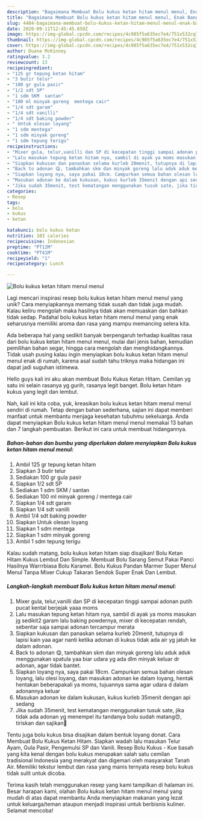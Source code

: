 ```yaml
---
description: "Bagaimana Membuat Bolu kukus ketan hitam menul menul, Enak Banget"
title: "Bagaimana Membuat Bolu kukus ketan hitam menul menul, Enak Banget"
slug: 4404-bagaimana-membuat-bolu-kukus-ketan-hitam-menul-menul-enak-banget
date: 2020-09-11T12:45:45.650Z
image: https://img-global.cpcdn.com/recipes/4c985f5a635ec7e4/751x532cq70/bolu-kukus-ketan-hitam-menul-menul-foto-resep-utama.jpg
thumbnail: https://img-global.cpcdn.com/recipes/4c985f5a635ec7e4/751x532cq70/bolu-kukus-ketan-hitam-menul-menul-foto-resep-utama.jpg
cover: https://img-global.cpcdn.com/recipes/4c985f5a635ec7e4/751x532cq70/bolu-kukus-ketan-hitam-menul-menul-foto-resep-utama.jpg
author: Duane McKinney
ratingvalue: 3.2
reviewcount: 13
recipeingredient:
- "125 gr tepung ketan hitam"
- "3 butir telur"
- "100 gr gula pasir"
- "1/2 sdt SP"
- "1 sdm SKM  santan"
- "100 ml minyak goreng  mentega cair"
- "1/4 sdt garam"
- "1/4 sdt vanilli"
- "1/4 sdt baking powder"
- " Untuk olesan loyang"
- "1 sdm mentega"
- "1 sdm minyak goreng"
- "1 sdm tepung terigu"
recipeinstructions:
- "Mixer gula, telur,vanilli dan SP di kecepatan tinggi sampai adonan putih pucat kental berjejak yaaa moms"
- "Lalu masukan tepung ketan hitam nya, sambil di ayak ya moms masukan jg sedikit2 garam lalu baking powdernya, mixer di kecepatan rendah, sebentar saja sampai adonan tercampur merata"
- "Siapkan kukusan dan panaskan selama kurleb 20menit, tutupnya di lapisi kain yaa agar nanti ketika adonan di kukus tidak ada air yg jatuh ke dalam adonan."
- "Back to adonan 😋, tambahkan skm dan minyak goreng lalu aduk aduk menggunakan spatula yaa biar udara yg ada dlm minyak keluar dr adonan, agar tidak bantet."
- "Siapkan loyang nya, saya pakai 18cm. Campurkan semua bahan olesan loyang, lalu olesi loyang, dan masukan adonan ke dalam loyang, hentak hentakan beberapakali ya moms, tujuannya sama agar udara d dalam adonannya keluar"
- "Masukan adonan ke dalam kukusan, kukus kurleb 35menit dengan api sedang"
- "Jika sudah 35menit, test kematangan menggunakan tusuk sate, jika tidak ada adonan yg menempel itu tandanya bolu sudah matang😍, tiriskan dan sajikan🥰"
categories:
- Resep
tags:
- bolu
- kukus
- ketan

katakunci: bolu kukus ketan 
nutrition: 103 calories
recipecuisine: Indonesian
preptime: "PT12M"
cooktime: "PT41M"
recipeyield: "1"
recipecategory: Lunch

---
```



![Bolu kukus ketan hitam menul menul](https://img-global.cpcdn.com/recipes/4c985f5a635ec7e4/751x532cq70/bolu-kukus-ketan-hitam-menul-menul-foto-resep-utama.jpg)

Lagi mencari inspirasi resep bolu kukus ketan hitam menul menul yang unik? Cara menyiapkannya memang tidak susah dan tidak juga mudah. Kalau keliru mengolah maka hasilnya tidak akan memuaskan dan bahkan tidak sedap. Padahal bolu kukus ketan hitam menul menul yang enak seharusnya memiliki aroma dan rasa yang mampu memancing selera kita.

Ada beberapa hal yang sedikit banyak berpengaruh terhadap kualitas rasa dari bolu kukus ketan hitam menul menul, mulai dari jenis bahan, kemudian pemilihan bahan segar, hingga cara mengolah dan menghidangkannya. Tidak usah pusing kalau ingin menyiapkan bolu kukus ketan hitam menul menul enak di rumah, karena asal sudah tahu triknya maka hidangan ini dapat jadi suguhan istimewa.

Hello guys kali ini aku akan membuat Bolu Kukus Ketan Hitam. Cemilan yg satu ini selain rasanya yg gurih, rasanya legit banget. Bolu ketan hitam kukus yang legit dan lembut.


Nah, kali ini kita coba, yuk, kreasikan bolu kukus ketan hitam menul menul sendiri di rumah. Tetap dengan bahan sederhana, sajian ini dapat memberi manfaat untuk membantu menjaga kesehatan tubuhmu sekeluarga. Anda dapat menyiapkan Bolu kukus ketan hitam menul menul memakai 13 bahan dan 7 langkah pembuatan. Berikut ini cara untuk membuat hidangannya.

<!--inarticleads1-->

##### Bahan-bahan dan bumbu yang diperlukan dalam menyiapkan Bolu kukus ketan hitam menul menul:

1. Ambil 125 gr tepung ketan hitam
1. Siapkan 3 butir telur
1. Sediakan 100 gr gula pasir
1. Siapkan 1/2 sdt SP
1. Sediakan 1 sdm SKM / santan
1. Sediakan 100 ml minyak goreng / mentega cair
1. Siapkan 1/4 sdt garam
1. Siapkan 1/4 sdt vanilli
1. Ambil 1/4 sdt baking powder
1. Siapkan  Untuk olesan loyang
1. Siapkan 1 sdm mentega
1. Siapkan 1 sdm minyak goreng
1. Ambil 1 sdm tepung terigu


Kalau sudah matang, bolu kukus ketan hitam siap disajikan! Bolu Ketan Hitam Kukus Lembut Dan Simple. Membuat Bolu Sarang Semut Pakai Panci Hasilnya Warrrbiasa Bolu Karamel. Bolu Kukus Pandan Marmer Super Menul Menul Tanpa Mixer Cukup Takaran Sendok Super Enak Dan Lembut. 

<!--inarticleads2-->

##### Langkah-langkah membuat Bolu kukus ketan hitam menul menul:

1. Mixer gula, telur,vanilli dan SP di kecepatan tinggi sampai adonan putih pucat kental berjejak yaaa moms
1. Lalu masukan tepung ketan hitam nya, sambil di ayak ya moms masukan jg sedikit2 garam lalu baking powdernya, mixer di kecepatan rendah, sebentar saja sampai adonan tercampur merata
1. Siapkan kukusan dan panaskan selama kurleb 20menit, tutupnya di lapisi kain yaa agar nanti ketika adonan di kukus tidak ada air yg jatuh ke dalam adonan.
1. Back to adonan 😋, tambahkan skm dan minyak goreng lalu aduk aduk menggunakan spatula yaa biar udara yg ada dlm minyak keluar dr adonan, agar tidak bantet.
1. Siapkan loyang nya, saya pakai 18cm. Campurkan semua bahan olesan loyang, lalu olesi loyang, dan masukan adonan ke dalam loyang, hentak hentakan beberapakali ya moms, tujuannya sama agar udara d dalam adonannya keluar
1. Masukan adonan ke dalam kukusan, kukus kurleb 35menit dengan api sedang
1. Jika sudah 35menit, test kematangan menggunakan tusuk sate, jika tidak ada adonan yg menempel itu tandanya bolu sudah matang😍, tiriskan dan sajikan🥰


Tentu juga bolu kukus bisa disajikan dalam bentuk loyang donat. Cara Membuat Bolu Kukus Ketan Hitam. Siapkan wadah lalu masukan Telur Ayam, Gula Pasir, Pengemulsi SP dan Vanili. Resep Bolu Kukus - Kue basah yang kita kenal dengan bolu kukus merupakan salah satu cemilan tradisional Indonesia yang merakyat dan digemari oleh masyarakat Tanah Air. Memiliki tekstur lembut dan rasa yang manis ternyata resep bolu kukus tidak sulit untuk dicoba. 

Terima kasih telah menggunakan resep yang kami tampilkan di halaman ini. Besar harapan kami, olahan Bolu kukus ketan hitam menul menul yang mudah di atas dapat membantu Anda menyiapkan makanan yang lezat untuk keluarga/teman ataupun menjadi inspirasi untuk berbisnis kuliner. Selamat mencoba!
